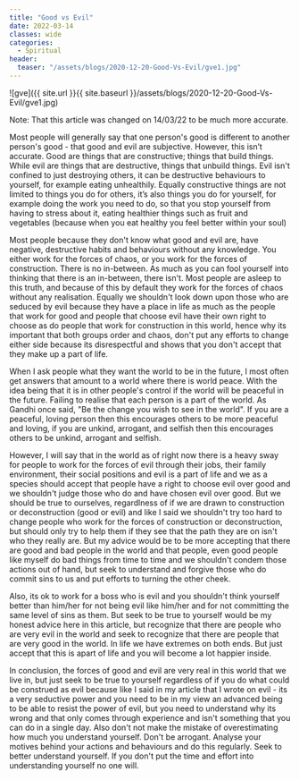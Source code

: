 ```yaml
---
title: "Good vs Evil"
date: 2022-03-14
classes: wide
categories:
  - Spiritual
header:
  teaser: "/assets/blogs/2020-12-20-Good-Vs-Evil/gve1.jpg"
---
```


![gve]({{ site.url }}{{ site.baseurl }}/assets/blogs/2020-12-20-Good-Vs-Evil/gve1.jpg)

Note: That this article was changed on 14/03/22 to be much more accurate.

Most people will generally say that one person's good is different to another person's good - that good and evil are subjective. However, this isn’t accurate. Good are things that are constructive; things that build things. While evil are things that are destructive, things that unbuild things. Evil isn't confined to just destroying others, it can be destructive behaviours to yourself, for example eating unhealthily. Equally constructive things are not limited to things you do for others, it’s also things you do for yourself, for example doing the work you need to do, so that you stop yourself from having to stress about it, eating healthier things such as fruit and vegetables (because when you eat healthy you feel better within your soul) 

Most people because they don't know what good and evil are, have negative, destructive habits and behaviours without any knowledge. You either work for the forces of chaos, or you work for the forces of construction. There is no in-between. As much as you can fool yourself into thinking that there is an in-between, there isn't. Most people are asleep to this truth, and because of this by default they work for the forces of chaos without any realisation. Equally we shouldn't look down upon those who are seduced by evil because they have a place in life as much as the people that work for good and people that choose evil have their own right to choose as do people that work for construction in this world, hence why its important that both groups order and chaos, don't put any efforts to change either side because its disrespectful and shows that you don't accept that they make up a part of life. 

When I ask people what they want the world to be in the future, I most often get answers that amount to a world where there is world peace. With the idea being that it is in other people's control if the world will be peaceful in the future. Failing to realise that each person is a part of the world. As Gandhi once said, "Be the change you wish to see in the world". If you are a peaceful, loving person then this encourages others to be more peaceful and loving, if you are unkind, arrogant, and selfish then this encourages others to be unkind, arrogant and selfish. 

However, I will say that in the world as of right now there is a heavy sway for people to work for the forces of evil through their jobs, their family environment, their social positions and evil is a part of life and we as a species should accept that people have a right to choose evil over good and we shouldn't judge those who do and have chosen evil over good. But we should be true to ourselves, regardlness of if we are drawn to construction or deconstruction (good or evil) and like I said we shouldn't try too hard to change people who work for the forces of construction or deconstruction, but should only try to help them if they see that the path they are on isn't who they really are. But my advice would be to be more accepting that there are good and bad people in the world and that people, even good people like myself do bad things from time to time and we shouldn't condem those actions out of hand, but seek to understand and forgive those who do commit sins to us and put efforts to turning the other cheek.

Also, its ok to work for a boss who is evil and you shouldn't think yourself better than him/her for not being evil like him/her and for not committing the same level of sins as them. But seek to be true to yourself would be my honest advice here in this article, but recognize that there are people who are very evil in the world and seek to recognize that there are people that are very good in the world. In life we have extremes on both ends. But just accept that this is apart of life and you will become a lot happier inside.

In conclusion, the forces of good and evil are very real in this world that we live in, but just seek to be true to yourself regardless of if you do what could be construed as evil because like I said in my article that I wrote on evil - its a very seductive power and you need to be in my view an advanced being to be able to resist the power of evil, but you need to understand why its wrong and that only comes through experience and isn't something that you can do in a single day. Also don't not make the mistake of overestimating how much you understand yourself. Don't be arrogant. Analyse your motives behind your actions and behaviours and do this regularly. Seek to better understand yourself. If you don't put the time and effort into understanding yourself no one will. 


